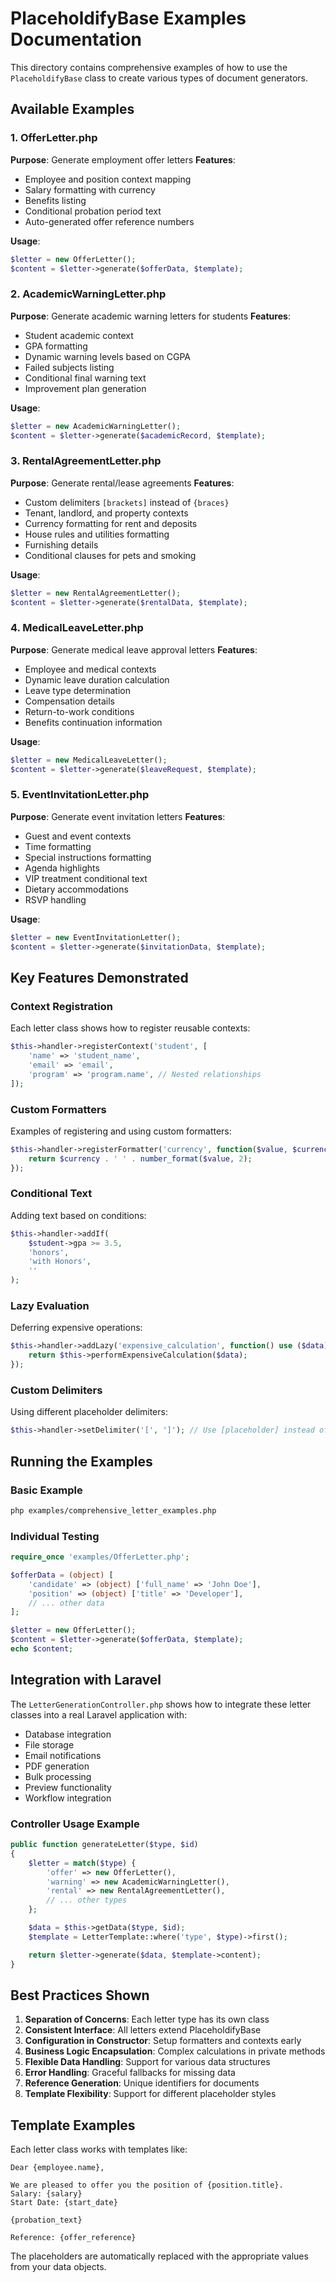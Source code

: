 # PlaceholdifyBase Examples Documentation

This directory contains comprehensive examples of how to use the `PlaceholdifyBase` class to create various types of document generators.

## Available Examples

### 1. OfferLetter.php

**Purpose**: Generate employment offer letters
**Features**:

- Employee and position context mapping
- Salary formatting with currency
- Benefits listing
- Conditional probation period text
- Auto-generated offer reference numbers

**Usage**:

```php
$letter = new OfferLetter();
$content = $letter->generate($offerData, $template);
```

### 2. AcademicWarningLetter.php

**Purpose**: Generate academic warning letters for students
**Features**:

- Student academic context
- GPA formatting
- Dynamic warning levels based on CGPA
- Failed subjects listing
- Conditional final warning text
- Improvement plan generation

**Usage**:

```php
$letter = new AcademicWarningLetter();
$content = $letter->generate($academicRecord, $template);
```

### 3. RentalAgreementLetter.php

**Purpose**: Generate rental/lease agreements
**Features**:

- Custom delimiters `[brackets]` instead of `{braces}`
- Tenant, landlord, and property contexts
- Currency formatting for rent and deposits
- House rules and utilities formatting
- Furnishing details
- Conditional clauses for pets and smoking

**Usage**:

```php
$letter = new RentalAgreementLetter();
$content = $letter->generate($rentalData, $template);
```

### 4. MedicalLeaveLetter.php

**Purpose**: Generate medical leave approval letters
**Features**:

- Employee and medical contexts
- Dynamic leave duration calculation
- Leave type determination
- Compensation details
- Return-to-work conditions
- Benefits continuation information

**Usage**:

```php
$letter = new MedicalLeaveLetter();
$content = $letter->generate($leaveRequest, $template);
```

### 5. EventInvitationLetter.php

**Purpose**: Generate event invitation letters
**Features**:

- Guest and event contexts
- Time formatting
- Special instructions formatting
- Agenda highlights
- VIP treatment conditional text
- Dietary accommodations
- RSVP handling

**Usage**:

```php
$letter = new EventInvitationLetter();
$content = $letter->generate($invitationData, $template);
```

## Key Features Demonstrated

### Context Registration

Each letter class shows how to register reusable contexts:

```php
$this->handler->registerContext('student', [
    'name' => 'student_name',
    'email' => 'email',
    'program' => 'program.name', // Nested relationships
]);
```

### Custom Formatters

Examples of registering and using custom formatters:

```php
$this->handler->registerFormatter('currency', function($value, $currency = 'USD') {
    return $currency . ' ' . number_format($value, 2);
});
```

### Conditional Text

Adding text based on conditions:

```php
$this->handler->addIf(
    $student->gpa >= 3.5,
    'honors',
    'with Honors',
    ''
);
```

### Lazy Evaluation

Deferring expensive operations:

```php
$this->handler->addLazy('expensive_calculation', function() use ($data) {
    return $this->performExpensiveCalculation($data);
});
```

### Custom Delimiters

Using different placeholder delimiters:

```php
$this->handler->setDelimiter('[', ']'); // Use [placeholder] instead of {placeholder}
```

## Running the Examples

### Basic Example

```bash
php examples/comprehensive_letter_examples.php
```

### Individual Testing

```php
require_once 'examples/OfferLetter.php';

$offerData = (object) [
    'candidate' => (object) ['full_name' => 'John Doe'],
    'position' => (object) ['title' => 'Developer'],
    // ... other data
];

$letter = new OfferLetter();
$content = $letter->generate($offerData, $template);
echo $content;
```

## Integration with Laravel

The `LetterGenerationController.php` shows how to integrate these letter classes into a real Laravel application with:

- Database integration
- File storage
- Email notifications
- PDF generation
- Bulk processing
- Preview functionality
- Workflow integration

### Controller Usage Example

```php
public function generateLetter($type, $id)
{
    $letter = match($type) {
        'offer' => new OfferLetter(),
        'warning' => new AcademicWarningLetter(),
        'rental' => new RentalAgreementLetter(),
        // ... other types
    };

    $data = $this->getData($type, $id);
    $template = LetterTemplate::where('type', $type)->first();

    return $letter->generate($data, $template->content);
}
```

## Best Practices Shown

1. **Separation of Concerns**: Each letter type has its own class
2. **Consistent Interface**: All letters extend PlaceholdifyBase
3. **Configuration in Constructor**: Setup formatters and contexts early
4. **Business Logic Encapsulation**: Complex calculations in private methods
5. **Flexible Data Handling**: Support for various data structures
6. **Error Handling**: Graceful fallbacks for missing data
7. **Reference Generation**: Unique identifiers for documents
8. **Template Flexibility**: Support for different placeholder styles

## Template Examples

Each letter class works with templates like:

```text
Dear {employee.name},

We are pleased to offer you the position of {position.title}.
Salary: {salary}
Start Date: {start_date}

{probation_text}

Reference: {offer_reference}
```

The placeholders are automatically replaced with the appropriate values from your data objects.
